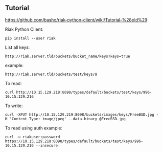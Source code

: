 Tutorial
--------

https://github.com/basho/riak-python-client/wiki/Tutorial-%28old%29

Riak Python Client:

    pip install --user riak


List all keys:

    http://riak.server.tld/buckets/bucket_name/keys?keys=true


example:

    http://riak.server.tld/buckets/test/keys/8


To read:

    curl http://10.15.129.218:8098/types/default/buckets/test/keys/996-10.15.129.216

To write:

    curl -XPUT http://10.15.129.219:8098/buckets/images/keys/FreeBSD.jpg -H 'Content-Type: image/jpeg' --data-binary @FreeBSD.jpg

To read using auth example:

    curl -u riakuser:password https://10.15.129.218:8098/types/default/buckets/test/keys/996-10.15.129.216 --insecure
